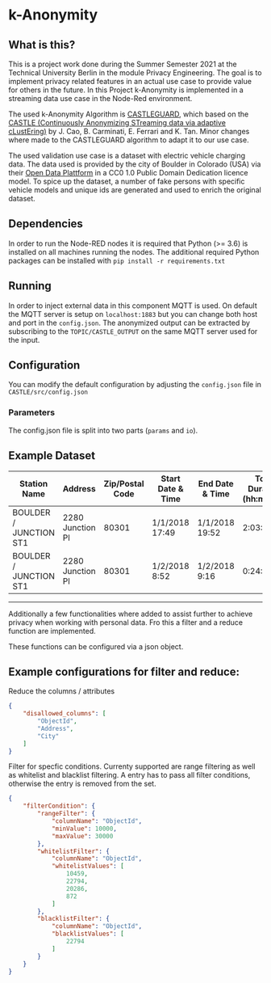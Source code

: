 k-Anonymity
===========

## What is this?

This is a project work done during the Summer Semester 2021 at the Technical University Berlin in the module Privacy Engineering. The goal is to implement privacy related features in an actual use case to provide value for others in the future. In this Project k-Anonymity is implemented in a streaming data use case in the Node-Red environment. 

The used k-Anonymity Algorithm is [CASTLEGUARD](https://github.com/hallnath1/CASTLEGUARD), which based on the [CASTLE (Continuously Anonymizing STreaming data via adaptive cLustEring)](https://ieeexplore.ieee.org/abstract/document/5374415) by J. Cao, B. Carminati, E. Ferrari and K. Tan. Minor changes where made to the CASTLEGUARD algorithm to adapt it to our use case. 

The used validation use case is a dataset with electric vehicle charging data. The data used is provided by the city of Boulder in Colorado (USA) via their [Open Data Plattform](https://open-data.bouldercolorado.gov/datasets/4368ba17948c459c813734bd78b3a355_0) in a CC0 1.0 Public Domain Dedication licence model. To spice up the dataset, a number of fake persons with specific vehicle models and unique ids are generated and used to enrich the original dataset.

Dependencies
-------
In order to run the Node-RED nodes it is required that Python (>= 3.6) is installed on all machines running the nodes.
The additional required Python packages can be installed with `pip install -r requirements.txt`

Running
-------
In order to inject external data in this component MQTT is used. On default the MQTT server is setup on `localhost:1883` but you can change both host and port in the `config.json`. 
The anonymized output can be extracted by subscribing to the `TOPIC/CASTLE_OUTPUT` on the same MQTT server used for the input.

Configuration
--------
You can modify the default configuration by adjusting the `config.json` file in `CASTLE/src/config.json`

### Parameters
The config.json file is split into two parts (`params` and `io`). 

Example Dataset
--------
| Station Name           | Address          | Zip/Postal Code | Start Date & Time | End Date & Time | Total Duration (hh:mm:ss) | Charging Time (hh:mm:ss) | Energy (kWh) | GHG Savings (kg) | Gasoline Savings (gallons) | customer id | allow dynamic charging | car brand | car modell |
|------------------------|------------------|-----------------|-------------------|-----------------|---------------------------|--------------------------|--------------|------------------|----------------------------|-------------|------------------------|-----------|------------|
| BOULDER / JUNCTION ST1 | 2280 Junction Pl | 80301           | 1/1/2018 17:49    | 1/1/2018 19:52  | 2:03:02                   | 2:02:44                  | 6.504        | 2.732            | 0.816                      | 1006        | true                   | Tesla     | Model Y    |
| BOULDER / JUNCTION ST1 | 2280 Junction Pl | 80301           | 1/2/2018 8:52     | 1/2/2018 9:16   | 0:24:34                   | 0:24:19                  | 2.481        | 1.042            | 0.311                      | 1052        | true                   | BMW       | i3         |

--------

Additionally a few functionalities where added to assist further to achieve privacy when working with personal data. Fro this a filter and a reduce function are implemented.

These functions can be configured via a json object.

Example configurations for filter and reduce:
--------
Reduce the columns / attributes
```json
{
    "disallowed_columns": [
        "ObjectId",
        "Address",
        "City"
    ]
}
```
Filter for specfic conditions. Currenty supported are range filtering as well as whitelist and blacklist filtering. A entry has to pass all filter conditions, otherwise the entry is removed from the set. 
```json
{
    "filterCondition": {
        "rangeFilter": {
            "columnName": "ObjectId",
            "minValue": 10000,
            "maxValue": 30000
        },
        "whitelistFilter": {
            "columnName": "ObjectId",
            "whitelistValues": [
                10459,
                22794,
                20286,
                872
            ]
        },
        "blacklistFilter": {
            "columnName": "ObjectId",
            "blacklistValues": [
                22794
            ]
        }
    }
}
```
